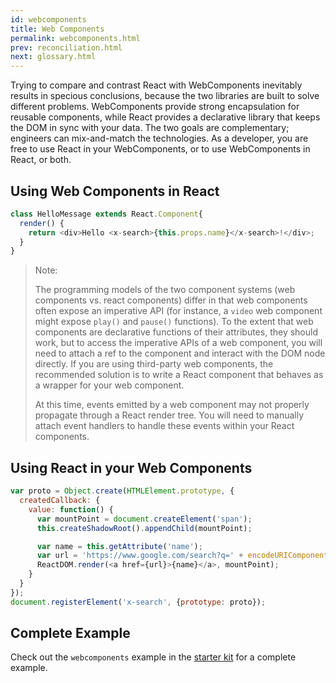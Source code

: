 ```yaml
---
id: webcomponents
title: Web Components
permalink: webcomponents.html
prev: reconciliation.html
next: glossary.html
---
```


Trying to compare and contrast React with WebComponents inevitably results in specious conclusions, because the two libraries are built to solve different problems.  WebComponents provide strong encapsulation for reusable components, while React provides a declarative library that keeps the DOM in sync with your data.  The two goals are complementary; engineers can mix-and-match the technologies.  As a developer, you are free to use React in your WebComponents, or to use WebComponents in React, or both.

## Using Web Components in React

```javascript
class HelloMessage extends React.Component{
  render() {
    return <div>Hello <x-search>{this.props.name}</x-search>!</div>;
  }
}
```

> Note:
>
> The programming models of the two component systems (web components vs. react components) differ in that
> web components often expose an imperative API (for instance, a `video` web component might expose `play()`
> and `pause()` functions).  To the extent that web components are declarative functions of their attributes,
> they should work, but to access the imperative APIs of a web component, you will need to attach a ref to the
> component and interact with the DOM node directly.  If you are using third-party web components, the
> recommended solution is to write a React component that behaves as a wrapper for your web component.
> 
> At this time, events emitted by a web component may not properly propagate through a React render tree.
> You will need to manually attach event handlers to handle these events within your React components.


## Using React in your Web Components


```javascript
var proto = Object.create(HTMLElement.prototype, {
  createdCallback: {
    value: function() {
      var mountPoint = document.createElement('span');
      this.createShadowRoot().appendChild(mountPoint);

      var name = this.getAttribute('name');
      var url = 'https://www.google.com/search?q=' + encodeURIComponent(name);
      ReactDOM.render(<a href={url}>{name}</a>, mountPoint);
    }
  }
});
document.registerElement('x-search', {prototype: proto});
```

## Complete Example

Check out the `webcomponents` example in the [starter kit](/react/downloads.html) for a complete example.

